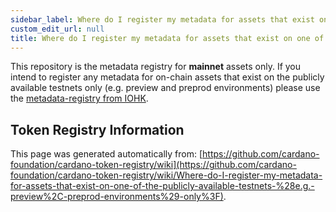 ```yaml
--- 
sidebar_label: Where do I register my metadata for assets that exist on one of the publicly available testnets (e.g. preview, preprod environments) only?
custom_edit_url: null
title: Where do I register my metadata for assets that exist on one of the publicly available testnets (e.g. preview, preprod environments) only?
--- 
```

This repository is the metadata registry for **mainnet** assets only. If you intend to register any metadata for on-chain assets that exist on the publicly available testnets only (e.g. preview and preprod environments) please use the [metadata-registry from IOHK](https://github.com/input-output-hk/metadata-registry-testnet).
## Token Registry Information  
This page was generated automatically from: [https://github.com/cardano-foundation/cardano-token-registry/wiki](https://github.com/cardano-foundation/cardano-token-registry/wiki/Where-do-I-register-my-metadata-for-assets-that-exist-on-one-of-the-publicly-available-testnets-%28e.g.-preview%2C-preprod-environments%29-only%3F).